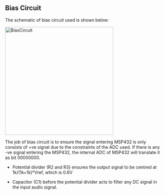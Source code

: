 ## Bias Circuit

The schematic of bias circuit used is shown below:

<img width="351" alt="BiasCircuit" src="https://user-images.githubusercontent.com/82151839/148616571-97555016-1177-4caf-a590-30acc8b42e19.png">

The job of bias circuit is to ensure the signal entering MSP432 is only consists of +ve signal due to the constraints of the ADC used. 
If there is any -ve signal entering the MSP432, the internal ADC of MSP432 will translate it as bit 00000000.

- Potential divider (R2 and R3) ensures the output signal to be centred at 1k/(1k+1k)*Vref, which is 0.6V

- Capacitor (C1) before the potential divider acts to filter any DC signal in the input audio signal. 
